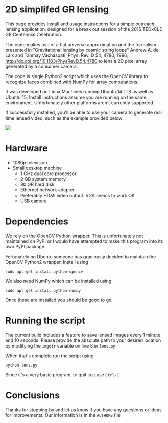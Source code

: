 # 2D simplifed GR lensing

This page provides install and usage instructions for a simple outreach lensing application, designed for a break out session of the 2015 TEDxCLE GR Centennial Celebration.

The code makes use of a flat universe approximation and the formalism presented in "Gravitational lensing by cosmic string loops" Andrew A. de Laix and Tanmay Vachaspati, Phys. Rev. D 54, 4780, 1996, http://dx.doi.org/10.1103/PhysRevD.54.4780 to lens a 2D pixel array generated by a consumer camera.

The code is single Python2 script which uses the OpenCV library to recognize faces combined with NumPy for array computations.

It was developed on Linux Machines running Ubuntu 14 LTS as well as Ubuntu 15. Install instructions assume you are running on the same environment. Unfortunately other platforms aren't currently supported.

If successfully installed, you'll be able to use your camera to generate real time lensed video, such as the example provided below

![](https://imogen.phys.cwru.edu/img/animation.gif)

# Hardware 

 * 1080p television
 * Small desktop machine
   * 1 GHz dual core processor
   * 2 GB system memory
   * 80 GB hard disk
   * Ethernet network adapter
   * Preferably HDMI video output. VGA seems to work OK
   * USB camera

# Dependencies

We rely on the OpenCV Python wrapper. This is unfortunately not maintained on PyPI or I would have attempted to make this program into its own PyPI package.

Fortunately on Ubuntu someone has graciously decided to maintain the OpenCV Python2 wrapper. Install using

```
sudo apt-get install python-opencv
```

We also need NumPy which can be installed using

```
sudo apt-get install python-numpy
```

Once these are installed you should be good to go.

# Running the script

The current build includes a feature to save lensed images every 1 minute and 10 seconds. Please provide the absolute path to your desired location by modifying the ```imgdir``` variable on line 8 in  ```lens.py```

When that's complete run the script using

```
python lens.py
```

Since it's a very basic program, to quit just use ```Ctrl-C```

# Conclusions

Thanks for stopping by and let us know if you have any questions or ideas for improvements. Our information is in the ```AUTHORS``` file